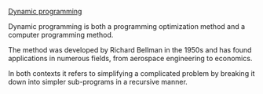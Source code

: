 [Dynamic programming](https://en.wikipedia.org/wiki/Dynamic_programming)

Dynamic programming is both a programming optimization method and a computer programming method.

The method was developed by Richard Bellman in the 1950s and has found applications in numerous fields, from aerospace engineering to economics.

In both contexts it refers to simplifying a complicated problem by breaking it down into simpler sub-programs in a recursive manner.

